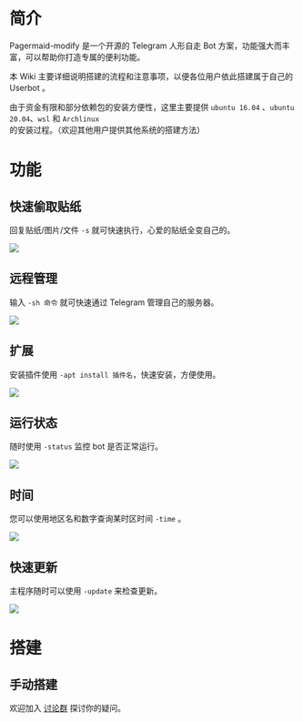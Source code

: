 # 简介

Pagermaid-modify 是一个开源的 Telegram 人形自走 Bot 方案，功能强大而丰富，可以帮助你打造专属的便利功能。

本 Wiki 主要详细说明搭建的流程和注意事项，以便各位用户依此搭建属于自己的 Userbot 。

由于资金有限和部分依赖包的安装方便性，这里主要提供 `ubuntu 16.04` 、`ubuntu 20.04`、`wsl` 和 `Archlinux` 的安装过程。（欢迎其他用户提供其他系统的搭建方法）

# 功能

## 快速偷取贴纸

回复贴纸/图片/文件 `-s` 就可快速执行，心爱的贴纸全变自己的。

![](gif/s.gif)

## 远程管理

输入 `-sh 命令` 就可快速通过 Telegram 管理自己的服务器。

![](gif/sh.gif)

## 扩展

安装插件使用 `-apt install 插件名`，快速安装，方便使用。

![](gif/apt.gif)

## 运行状态

随时使用 `-status` 监控 bot 是否正常运行。

![](gif/status.gif)

## 时间

您可以使用地区名和数字查询某时区时间 `-time` 。

![](gif/time.gif)

## 快速更新

主程序随时可以使用 `-update` 来检查更新。

![](gif/update.gif)

# 搭建

## 手动搭建

欢迎加入 [讨论群](https://t.me/Invite_Challenge_Bot?start=1) 探讨你的疑问。
